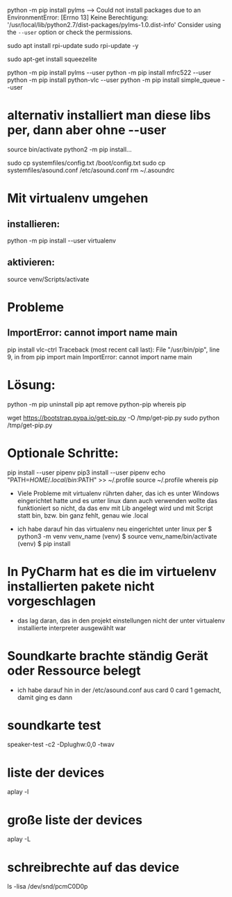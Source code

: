 python -m pip install pylms
--> Could not install packages due to an EnvironmentError: [Errno 13] Keine Berechtigung: '/usr/local/lib/python2.7/dist-packages/pylms-1.0.dist-info' Consider using the `--user` option or check the permissions.

sudo apt install rpi-update
sudo rpi-update -y

sudo apt-get install squeezelite

python -m pip install pylms --user
python -m pip install mfrc522 --user
python -m pip install python-vlc --user
python -m pip install simple_queue --user

# alternativ installiert man diese libs per, dann aber ohne --user
source bin/activate
<venv> python2 -m pip install...

sudo cp systemfiles/config.txt /boot/config.txt
sudo cp systemfiles/asound.conf /etc/asound.conf
rm ~/.asoundrc


# Mit virtualenv umgehen
installieren:
---
python -m pip install --user virtualenv

aktivieren:
---
source venv/Scripts/activate

# Probleme
ImportError: cannot import name main
---
pip install vlc-ctrl
Traceback (most recent call last):
  File "/usr/bin/pip", line 9, in <module>
    from pip import main
ImportError: cannot import name main

# Lösung:
python -m pip uninstall pip
apt remove python-pip
whereis pip

wget https://bootstrap.pypa.io/get-pip.py -O /tmp/get-pip.py
sudo python /tmp/get-pip.py

# Optionale Schritte:
pip install --user pipenv
pip3 install --user pipenv
echo "PATH=$HOME/.local/bin:$PATH" >> ~/.profile
source ~/.profile
whereis pip

- Viele Probleme mit virtualenv rührten daher, das ich es unter Windows eingerichtet hatte und es unter linux dann auch verwenden wollte
das funktioniert so nicht, da das env mit Lib angelegt wird und mit Script statt bin, bzw. bin ganz fehlt, genau wie .local
 
- ich habe darauf hin das virtualenv neu eingerichtet unter linux per
$ python3 -m venv venv_name (venv)
$ source venv_name/bin/activate
(venv) $ pip install <packet name>

# In PyCharm hat es die im virtuelenv installierten pakete nicht vorgeschlagen
- das lag daran, das in den projekt einstellungen nicht der unter virtualenv installierte interpreter ausgewählt war

# Soundkarte brachte ständig Gerät oder Ressource belegt
- ich habe darauf hin in der /etc/asound.conf aus
card 0 card 1 gemacht, damit ging es dann

# soundkarte test
speaker-test -c2 -Dplughw:0,0 -twav

# liste der devices
aplay -l

# große liste der devices
aplay -L

# schreibrechte auf das device
ls -lisa /dev/snd/pcmC0D0p